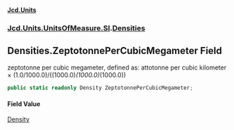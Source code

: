 #### [Jcd.Units](index.md 'index')
### [Jcd.Units.UnitsOfMeasure.SI](Jcd.Units.UnitsOfMeasure.SI.md 'Jcd.Units.UnitsOfMeasure.SI').[Densities](Densities.md 'Jcd.Units.UnitsOfMeasure.SI.Densities')

## Densities.ZeptotonnePerCubicMegameter Field

zeptotonne per cubic megameter, defined as: attotonne per cubic kilometer × (1.0/1000.0)/((1000.0)*(1000.0)*(1000.0))

```csharp
public static readonly Density ZeptotonnePerCubicMegameter;
```

#### Field Value
[Density](Density.md 'Jcd.Units.UnitTypes.Density')